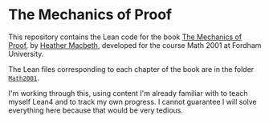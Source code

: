 # The Mechanics of Proof

This repository contains the Lean code for the book [The Mechanics of Proof](https://hrmacbeth.github.io/math2001), by [Heather Macbeth](https://faculty.fordham.edu/hmacbeth1), developed for the course Math 2001 at Fordham University.

The Lean files corresponding to each chapter of the book are in the folder [`Math2001`](https://github.com/hrmacbeth/math2001/tree/main/Math2001).

I'm working through this, using content I'm already familiar with to teach myself Lean4 and to track my own progress. I cannot guarantee I will solve everything here because that would be very tedious. 
